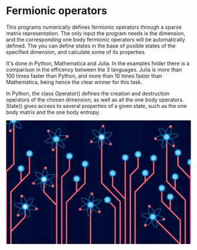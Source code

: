 # Fermionic operators

This programs numerically defines fermionic operators through a sparse matrix representation. The only input the program needs is the dimension, and the corresponding one body fermionic operators will be automatically defined. The you can define states in the base of posible states of the specified dimension, and calculate some of its properties.


It's done in Python, Mathematica and Julia. In the examples folder there is a comparison in the efficency between the 3 languages. Julia is more than 100 times faster than Python, and more than 10 times faster than Mathematica, being hence the clear winner for this task.

In Python, the class Operator() defines the creation and destruction operators of the chosen dimension, as well as all the one body operators. State() gives access to several properties of a given state, such as the one body matrix and the one body entropy.


![](/images/quantuminfo.png)
